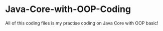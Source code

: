 # Java-Core-with-OOP-Coding
All of this coding files is my practise coding on Java Core with OOP basic!
